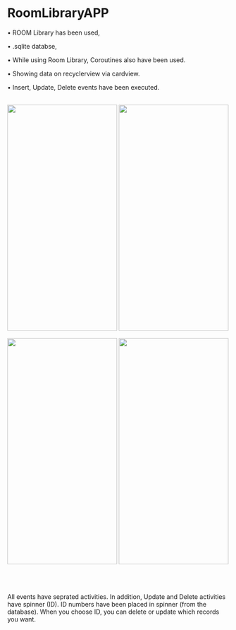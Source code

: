 # RoomLibraryAPP

• ROOM Library has been used,

• .sqlite databse, 

• While using Room Library, Coroutines also have been used.

• Showing data on recyclerview via cardview.

• Insert, Update, Delete events have been executed.
 <br />
 <br />



<img src="https://user-images.githubusercontent.com/47759665/221383144-f9debeb3-4973-4e58-a318-63e70f1ac118.png" width="249" height="512"> <img src="https://user-images.githubusercontent.com/47759665/221384206-d66f0c86-c24f-44ca-82fc-c25e678baa17.png" width="249" height="512">


<img src="https://user-images.githubusercontent.com/47759665/221384267-35c1b775-3c0e-4162-b1a4-8ff60207e064.png" width="249" height="512"> <img src="https://user-images.githubusercontent.com/47759665/221384155-69b3850f-e398-43c6-b832-29179c969302.png" width="249" height="512">


 <br />
 <br />
 
 All events have seprated activities. In addition, Update and Delete activities have spinner (ID). ID numbers have been placed in spinner (from the database). When you choose ID, you can delete or update which records you want.
